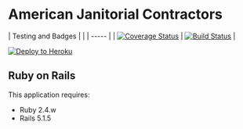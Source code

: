 American Janitorial Contractors
================
| Testing and Badges | |
| ----- |
| [![Coverage Status](https://coveralls.io/repos/github/DBombay/ajc/badge.svg?branch=STAGING)](https://coveralls.io/github/DBombay/ajc?branch=STAGING) | [![Build Status](https://travis-ci.org/DBombay/ajc.svg?branch=STAGING)](https://travis-ci.org/DBombay/ajc) |

[![Deploy to Heroku](https://www.herokucdn.com/deploy/button.png)](https://heroku.com/deploy)

Ruby on Rails
-------------

This application requires:

- Ruby 2.4.w
- Rails 5.1.5
